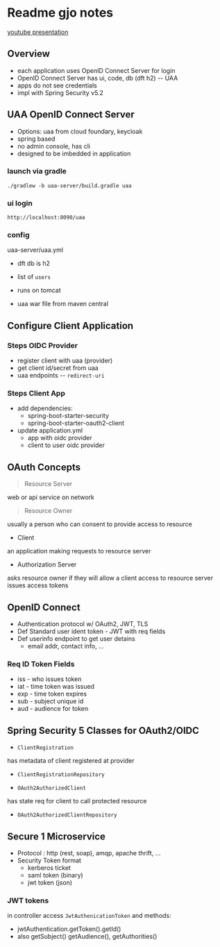 # Readme gjo notes
[youtube presentation](https://www.youtube.com/watch?v=nrmQH5SqraA)
## Overview
* each application uses OpenID Connect Server for login
* OpenID Connect Server has ui, code, db (dft h2) -- UAA
* apps do not see credentials
* impl with Spring Security v5.2

## UAA OpenID Connect Server
* Options: uaa from cloud foundary, keycloak
* spring based
* no admin console, has cli 
* designed to be imbedded in application

### launch via gradle
`./gradlew -b uaa-server/build.gradle uaa`

### ui login
`http://localhost:8090/uaa`

### config
uaa-server/uaa.yml

* dft db is h2
* list of `users`

* runs on tomcat
* uaa war file from maven central

## Configure Client Application
### Steps OIDC Provider
* register client with uaa (provider)
* get client id/secret from uaa
* uaa endpoints -- `redirect-uri` 
### Steps Client App
* add dependencies: 
  - spring-boot-starter-security
  - spring-boot-starter-oauth2-client
* update application.yml
  - app with oidc provider
  - client to user oidc provider
  
  
## OAuth Concepts
> Resource Server 
  
web or api service on network
  
> Resource Owner

usually a person who can consent to provide access to resource

* Client

an application making requests to resource server

* Authorization Server

asks resource owner if they will allow a client access to resource server
issues access tokens 


## OpenID Connect
* Authentication protocol w/ OAuth2, JWT, TLS
* Def Standard user ident token - JWT with req fields
* Def userinfo endpoint to get user detains 
  * email addr, contact info, ...
  
### Req ID Token Fields
* iss - who issues token
* iat - time token was issued
* exp - time token expires
* sub - subject unique id
* aud - audience for token 

## Spring Security 5 Classes for OAuth2/OIDC

* `ClientRegistration`

has metadata of client registered at provider

* `ClientRegistrationRepository`

* `OAuth2AuthorizedClient`

has state req for client to call protected resource

* `OAuth2AuthorizedClientRepository`



## Secure 1 Microservice
* Protocol : http (rest, soap), amqp, apache thrift, ...
* Security Token format
  * kerberos ticket 
  * saml token (binary)
  * jwt token (json)
  
### JWT tokens
in controller access `JwtAuthenicationToken`
and methods: 
* jwtAuthentication.getToken().getId()
* also getSubject() getAudience(), getAuthorities()
